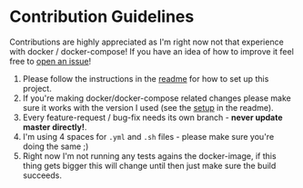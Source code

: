 # Contribution Guidelines

Contributions are highly appreciated as I'm right now not that experience with docker / docker-compose!
If you have an idea of how to improve it feel free to [open an issue](https://github.com/simonwep/openvpn-pihole/issues/new)!

1. Please follow the instructions in the [readme](https://github.com/simonwep/openvpn-pihole) for how to set up this project.
2. If you're making docker/docker-compose related changes please make sure it works with the version I used (see the [setup](https://github.com/simonwep/openvpn-pihole#setup) in the readme).
3. Every feature-request / bug-fix needs its own branch - **never update master directly!**.
4. I'm using 4 spaces for `.yml` and `.sh` files - please make sure you're doing the same ;)
5. Right now I'm not running any tests agains the docker-image, if this thing gets bigger this will change until then just make sure the build succeeds.
